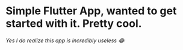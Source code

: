 # Simple Flutter App, wanted to get started with it. Pretty cool.

###### *Yes I do realize this app is incredibly useless 😂*